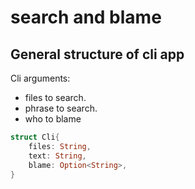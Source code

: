 # search and blame

## General structure of cli app

Cli arguments:
- files to search.
- phrase to search.
- who to blame

```rust
struct Cli{
    files: String,
    text: String,
    blame: Option<String>,
}
```